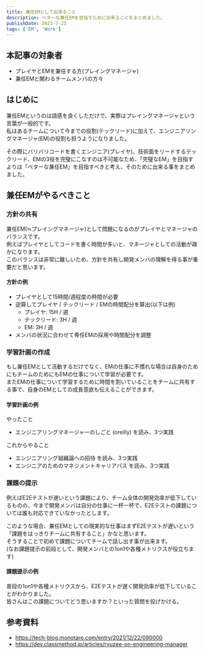 ```yaml
---
title: 兼任EMとして出来ること
description: ベターな兼任EMを目指すために出来ることをまとめました。
publishDate: 2023-7-23
tags: ['EM', 'Work']
---
```


## 本記事の対象者

- プレイヤとEMを兼任する方(プレイングマネージャ)
- 兼任EMと関わるチームメンバの方々

## はじめに

兼任EMというのは語感を良くしただけで、実際はプレイングマネージャという言葉が一般的です。  
私はあるチームについて今までの役割(テックリード)に加えて、エンジニアリングマネージャ(EM)の役割も担うようになりました。

その際にバリバリコードを書くエンジニア(プレイヤ)、技術面をリードするテックリード、EMの3役を完璧にこなすのは不可能なため、「完璧なEM」を目指すよりは「ベターな兼任EM」を目指すべきと考え、そのために出来る事をまとめました。

## 兼任EMがやるべきこと

### 方針の共有

兼任EM(≒プレイングマネージャ)として問題になるのがプレイヤとマネージャのバランスです。  
例えばプレイヤとしてコードを書く時間が多いと、マネージャとしての活動が疎かになります。  
このバランスは非常に難しいため、方針を共有し開発メンバの理解を得る事が重要だと思います。

#### 方針の例

- プレイヤとして15時間/週程度の時間が必要
- 逆算してプレイヤ / テックリード / EMの時間配分を算出(以下は例)
  - プレイヤ: 15H / 週
  - テックリード: 3H / 週
  - EM: 3H / 週
- メンバの状況に合わせて専任EMの採用や時間配分を調整

### 学習計画の作成

もし兼任EMとして活動するだけでなく、EMの仕事に不慣れな場合は自身のためにもチームのためにもEMの仕事について学習が必要です。  
またEMの仕事について学習するために時間を割いていることをチームに共有する事で、自身のEMとしての成長意欲も伝えることができます。

#### 学習計画の例

やったこと

- エンジニアリングマネージャーのしごと (oreilly) を読み、3つ実践

これからやること

- エンジニアリング組織論への招待 を読み、3つ実践
- エンジニアのためのマネジメントキャリアパス を読み、3つ実践

### 課題の提示

例えばE2Eテストが遅いという課題により、チーム全体の開発効率が低下しているものの、今まで開発メンバは自分の仕事に一杯一杯で、E2Eテストの課題については誰も対応できていなかったとします。

このような場合、兼任EMとしての現実的な仕事はまずE2Eテストが遅いという「課題をはっきりチームに共有すること」かなと思います。  
そうすることで初めて課題についてチームで話し出す事が出来ます。  
(なお課題提示の前段として、開発メンバとの1on1や各種メトリクスが役立ちます)

#### 課題提示の例

普段の1on1や各種メトリクスから、E2Eテストが遅く開発効率が低下していることがわかりました。  
皆さんはこの課題についてどう思いますか？といった質問を投げかける。

## 参考資料

- https://tech-blog.monotaro.com/entry/2021/12/22/090000
- https://dev.classmethod.jp/articles/ryuzee-on-engineering-manager
